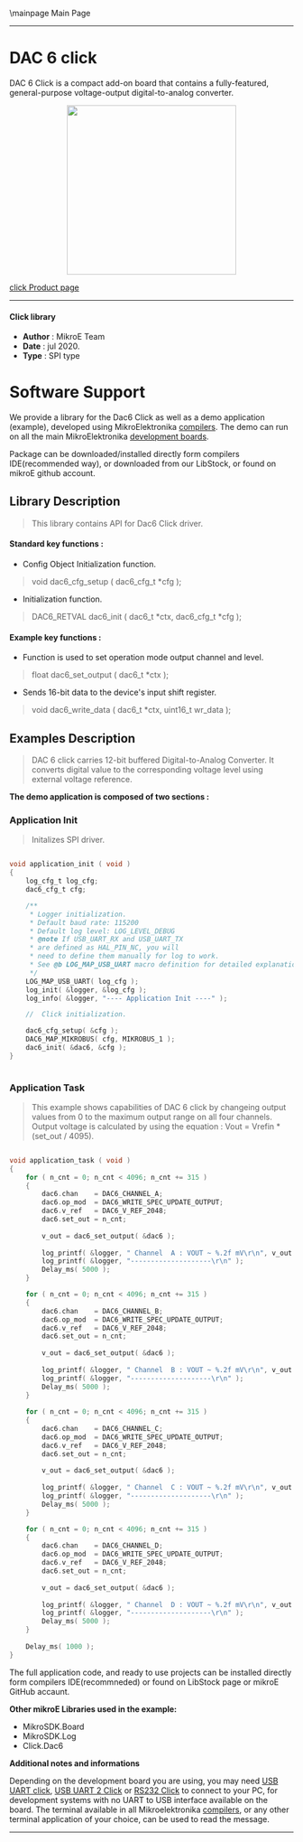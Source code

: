 \mainpage Main Page
 
---
# DAC 6 click

DAC 6 Click is a compact add-on board that contains a fully-featured, general-purpose voltage-output digital-to-analog converter. 

<p align="center">
  <img src="https://download.mikroe.com/images/click_for_ide/dac6_click.png" height=300px>
</p>

[click Product page](https://www.mikroe.com/dac-6-click)

---


#### Click library 

- **Author**        : MikroE Team
- **Date**          : jul 2020.
- **Type**          : SPI type


# Software Support

We provide a library for the Dac6 Click 
as well as a demo application (example), developed using MikroElektronika 
[compilers](https://shop.mikroe.com/compilers). 
The demo can run on all the main MikroElektronika [development boards](https://shop.mikroe.com/development-boards).

Package can be downloaded/installed directly form compilers IDE(recommended way), or downloaded from our LibStock, or found on mikroE github account. 

## Library Description

> This library contains API for Dac6 Click driver.

#### Standard key functions :

- Config Object Initialization function.
> void dac6_cfg_setup ( dac6_cfg_t *cfg ); 
 
- Initialization function.
> DAC6_RETVAL dac6_init ( dac6_t *ctx, dac6_cfg_t *cfg );


#### Example key functions :

- Function is used to set operation mode output channel and level.
> float dac6_set_output ( dac6_t *ctx );
 
- Sends 16-bit data to the device's input shift register.
> void dac6_write_data ( dac6_t *ctx, uint16_t wr_data );


## Examples Description

> DAC 6 click carries 12-bit buffered Digital-to-Analog Converter. It converts digital value 
> to the corresponding voltage level using external voltage reference.

**The demo application is composed of two sections :**

### Application Init 

> Initalizes SPI driver.

```c

void application_init ( void )
{
    log_cfg_t log_cfg;
    dac6_cfg_t cfg;

    /** 
     * Logger initialization.
     * Default baud rate: 115200
     * Default log level: LOG_LEVEL_DEBUG
     * @note If USB_UART_RX and USB_UART_TX 
     * are defined as HAL_PIN_NC, you will 
     * need to define them manually for log to work. 
     * See @b LOG_MAP_USB_UART macro definition for detailed explanation.
     */
    LOG_MAP_USB_UART( log_cfg );
    log_init( &logger, &log_cfg );
    log_info( &logger, "---- Application Init ----" );

    //  Click initialization.

    dac6_cfg_setup( &cfg );
    DAC6_MAP_MIKROBUS( cfg, MIKROBUS_1 );
    dac6_init( &dac6, &cfg );
}
  
```

### Application Task

> This example shows capabilities of DAC 6 click by changeing
> output values from 0 to the maximum output range on all four channels.
> Output voltage is calculated by using the equation : 
> Vout = Vrefin * (set_out / 4095).

```c

void application_task ( void )
{
    for ( n_cnt = 0; n_cnt < 4096; n_cnt += 315 )
    {
        dac6.chan    = DAC6_CHANNEL_A;
        dac6.op_mod  = DAC6_WRITE_SPEC_UPDATE_OUTPUT;
        dac6.v_ref   = DAC6_V_REF_2048;
        dac6.set_out = n_cnt;
        
        v_out = dac6_set_output( &dac6 );
        
        log_printf( &logger, " Channel  A : VOUT ~ %.2f mV\r\n", v_out );
        log_printf( &logger, "--------------------\r\n" );
        Delay_ms( 5000 );
    }

    for ( n_cnt = 0; n_cnt < 4096; n_cnt += 315 )
    {
        dac6.chan    = DAC6_CHANNEL_B;
        dac6.op_mod  = DAC6_WRITE_SPEC_UPDATE_OUTPUT;
        dac6.v_ref   = DAC6_V_REF_2048;
        dac6.set_out = n_cnt;
        
        v_out = dac6_set_output( &dac6 );
        
        log_printf( &logger, " Channel  B : VOUT ~ %.2f mV\r\n", v_out );
        log_printf( &logger, "--------------------\r\n" );
        Delay_ms( 5000 );
    }
    
    for ( n_cnt = 0; n_cnt < 4096; n_cnt += 315 )
    {
        dac6.chan    = DAC6_CHANNEL_C;
        dac6.op_mod  = DAC6_WRITE_SPEC_UPDATE_OUTPUT;
        dac6.v_ref   = DAC6_V_REF_2048;
        dac6.set_out = n_cnt;
        
        v_out = dac6_set_output( &dac6 );
        
        log_printf( &logger, " Channel  C : VOUT ~ %.2f mV\r\n", v_out );
        log_printf( &logger, "--------------------\r\n" );
        Delay_ms( 5000 );
    }

    for ( n_cnt = 0; n_cnt < 4096; n_cnt += 315 )
    {
        dac6.chan    = DAC6_CHANNEL_D;
        dac6.op_mod  = DAC6_WRITE_SPEC_UPDATE_OUTPUT;
        dac6.v_ref   = DAC6_V_REF_2048;
        dac6.set_out = n_cnt;
        
        v_out = dac6_set_output( &dac6 );
        
        log_printf( &logger, " Channel  D : VOUT ~ %.2f mV\r\n", v_out );
        log_printf( &logger, "--------------------\r\n" );
        Delay_ms( 5000 );
    }
    
    Delay_ms( 1000 );
}  

```

The full application code, and ready to use projects can be  installed directly form compilers IDE(recommneded) or found on LibStock page or mikroE GitHub accaunt.

**Other mikroE Libraries used in the example:** 

- MikroSDK.Board
- MikroSDK.Log
- Click.Dac6

**Additional notes and informations**

Depending on the development board you are using, you may need 
[USB UART click](https://shop.mikroe.com/usb-uart-click), 
[USB UART 2 Click](https://shop.mikroe.com/usb-uart-2-click) or 
[RS232 Click](https://shop.mikroe.com/rs232-click) to connect to your PC, for 
development systems with no UART to USB interface available on the board. The 
terminal available in all Mikroelektronika 
[compilers](https://shop.mikroe.com/compilers), or any other terminal application 
of your choice, can be used to read the message.



---
